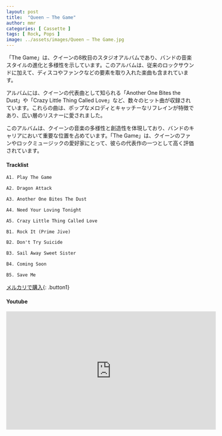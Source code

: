 ```yaml
---
layout: post
title:  "Queen – The Game"
author: mmr
categories: [ Cassette ]
tags: [ Rock, Pops ]
image: ../assets/images/Queen – The Game.jpg
---
```


「The Game」は、クイーンの8枚目のスタジオアルバムであり、バンドの音楽スタイルの進化と多様性を示しています。このアルバムは、従来のロックサウンドに加えて、ディスコやファンクなどの要素を取り入れた楽曲も含まれています。

アルバムには、クイーンの代表曲として知られる「Another One Bites the Dust」や「Crazy Little Thing Called Love」など、数々のヒット曲が収録されています。これらの曲は、ポップなメロディとキャッチーなリフレインが特徴であり、広い層のリスナーに愛されました。

このアルバムは、クイーンの音楽の多様性と創造性を体現しており、バンドのキャリアにおいて重要な位置を占めています。「The Game」は、クイーンのファンやロックミュージックの愛好家にとって、彼らの代表作の一つとして高く評価されています。

#### Tracklist
```md
A1. Play The Game

A2. Dragon Attack

A3. Another One Bites The Dust

A4. Need Your Loving Tonight

A5. Crazy Little Thing Called Love

B1. Rock It (Prime Jive)

B2. Don't Try Suicide

B3. Sail Away Sweet Sister

B4. Coming Soon

B5. Save Me
```

[メルカリで購入](https://jp.mercari.com/item/m30325124043?afid=6142608987){: .button1}

#### Youtube
<iframe width="560" height="315" src="https://www.youtube.com/embed/8Z9eHciHgDE?si=qdn5Z3frKYtz5Soj" title="YouTube video player" frameborder="0" allow="accelerometer; autoplay; clipboard-write; encrypted-media; gyroscope; picture-in-picture; web-share" referrerpolicy="strict-origin-when-cross-origin" allowfullscreen></iframe>